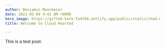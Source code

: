 ```yaml
---
author: Benjamin Moormeier
date: 2021-05-04 4:43 AM +0000
hero_image: https://gifted-kare-fa4f68.netlify.app/public/static/chad-madden-ogiozhnb1qm-unsplash.jpg
title: Welcome to Cloud Hearted

---
```

This is a test post.